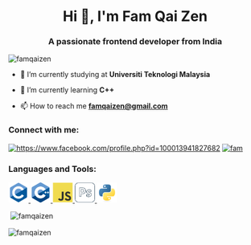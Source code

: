 
<h1 align="center">Hi 👋, I'm Fam Qai Zen</h1>
<h3 align="center">A passionate frontend developer from India</h3>

<p align="left"> <img src="https://komarev.com/ghpvc/?username=famqaizen&label=Profile%20views&color=0e75b6&style=flat" alt="famqaizen" /> </p>

- 🔭 I’m currently studying at **Universiti Teknologi Malaysia**

- 🌱 I’m currently learning **C++**

- 📫 How to reach me **famqaizen@gmail.com**

<h3 align="left">Connect with me:</h3>
<p align="left">
<a href="https://fb.com/profile.php?id=100013941827682" target="blank"><img align="center" src="https://raw.githubusercontent.com/rahuldkjain/github-profile-readme-generator/master/src/images/icons/Social/facebook.svg" alt="https://www.facebook.com/profile.php?id=100013941827682" height="30" width="40" /></a>
<a href="https://instagram.com/fam" target="blank"><img align="center" src="https://raw.githubusercontent.com/rahuldkjain/github-profile-readme-generator/master/src/images/icons/Social/instagram.svg" alt="fam" height="30" width="40" /></a>
</p>

<h3 align="left">Languages and Tools:</h3>
<p align="left"> <a href="https://www.cprogramming.com/" target="_blank" rel="noreferrer"> <img src="https://raw.githubusercontent.com/devicons/devicon/master/icons/c/c-original.svg" alt="c" width="40" height="40"/> </a> <a href="https://www.w3schools.com/cpp/" target="_blank" rel="noreferrer"> <img src="https://raw.githubusercontent.com/devicons/devicon/master/icons/cplusplus/cplusplus-original.svg" alt="cplusplus" width="40" height="40"/> </a> <a href="https://developer.mozilla.org/en-US/docs/Web/JavaScript" target="_blank" rel="noreferrer"> <img src="https://raw.githubusercontent.com/devicons/devicon/master/icons/javascript/javascript-original.svg" alt="javascript" width="40" height="40"/> </a> <a href="https://www.photoshop.com/en" target="_blank" rel="noreferrer"> <img src="https://raw.githubusercontent.com/devicons/devicon/master/icons/photoshop/photoshop-line.svg" alt="photoshop" width="40" height="40"/> </a> <a href="https://www.python.org" target="_blank" rel="noreferrer"> <img src="https://raw.githubusercontent.com/devicons/devicon/master/icons/python/python-original.svg" alt="python" width="40" height="40"/> </a> </p>


<p>&nbsp;<img align="center" src="https://github-readme-stats.vercel.app/api?username=famqaizen&show_icons=true&locale=en" alt="famqaizen" /></p>

<p><img align="center" src="https://github-readme-streak-stats.herokuapp.com/?user=famqaizen&" alt="famqaizen" /></p>


